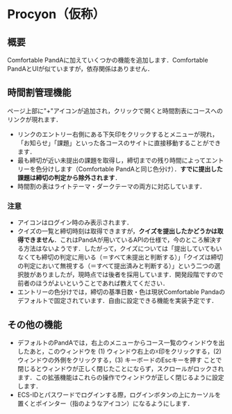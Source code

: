 # Procyon（仮称）

## 概要
Comfortable PandAに加えていくつかの機能を追加します．Comfortable PandAとUIが似ていますが，依存関係はありません．

## 時間割管理機能
ページ上部に"+"アイコンが追加され，クリックで開くと時間割表にコースへのリンクが現れます．
- リンクのエントリー右側にある下矢印をクリックするとメニューが現れ，「お知らせ」「課題」といった各コースのサイトに直接移動することができます．
- 最も締切が近い未提出の課題を取得し，締切までの残り時間によってエントリーを色分けします（Comfortable PandAと同じ色分け）．**すでに提出した課題は締切の判定から除外されます**．
- 時間割の表はライトテーマ・ダークテーマの両方に対応しています．

### 注意
- アイコンはログイン時のみ表示されます．
- クイズの一覧と締切時刻は取得できますが，**クイズを提出したかどうかは取得できません**．これはPandAが用いているAPIの仕様で，今のところ解決する方法はないようです．したがって，クイズについては「提出していてもいなくても締切の判定に用いる（＝すべて未提出と判断する）」「クイズは締切の判定において無視する（＝すべて提出済みと判断する）」という二つの選択肢がありましたが，現時点では後者を採用しています．開発段階ですので前者のほうがよいということであれば教えてください．
- エントリーの色分けでは，締切の基準日数・色は現状Comfortable Pandaのデフォルトで固定されています．自由に設定できる機能を実装予定です．

## その他の機能
- デフォルトのPandAでは，右上のメニューからコース一覧のウィンドウを出したあと，このウィンドウを (1) ウィンドウ右上の☓印をクリックする，(2) ウィンドウの外側をクリックする，(3) キーボードのEscキーを押す ことで閉じるとウィンドウが正しく閉じたことにならず，スクロールがロックされます．この拡張機能はこれらの操作でウィンドウが正しく閉じるように設定します．
- ECS-IDとパスワードでログインする際，ログインボタンの上にカーソルを置くとポインター（指のようなアイコン）になるようにします．
